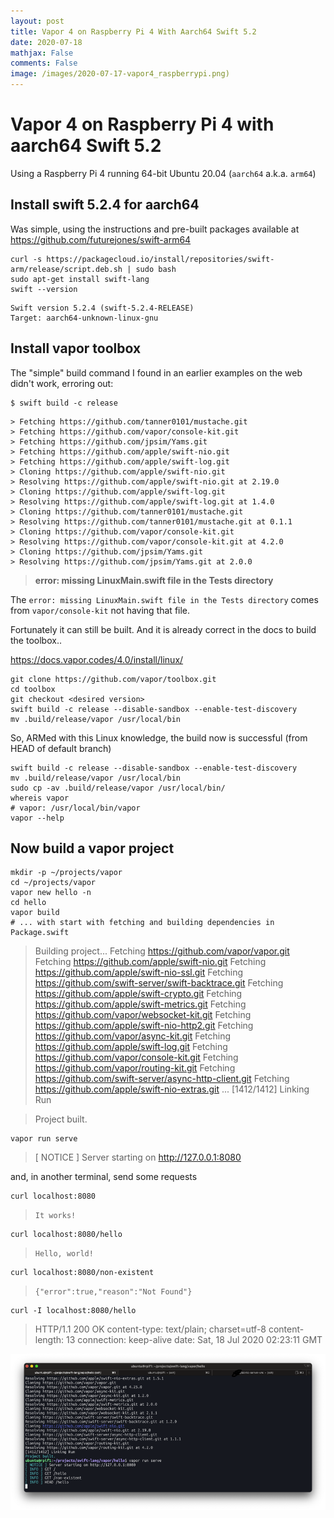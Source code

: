 ```yaml
---
layout: post
title: Vapor 4 on Raspberry Pi 4 With Aarch64 Swift 5.2
date: 2020-07-18
mathjax: False
comments: False
image: /images/2020-07-17-vapor4_raspberrypi.png)
---
```


# Vapor 4 on Raspberry Pi 4 with aarch64 Swift 5.2

Using a Raspberry Pi 4 running 64-bit Ubuntu 20.04 (`aarch64` a.k.a. `arm64`)

## Install swift 5.2.4 for aarch64 

Was simple, using the instructions and pre-built packages available at https://github.com/futurejones/swift-arm64

```shell
curl -s https://packagecloud.io/install/repositories/swift-arm/release/script.deb.sh | sudo bash
sudo apt-get install swift-lang
swift --version
```

    Swift version 5.2.4 (swift-5.2.4-RELEASE)
    Target: aarch64-unknown-linux-gnu

## Install vapor toolbox

The "simple" build command I found in an earlier examples on the web didn't work, erroring out:

```
$ swift build -c release
```
    > Fetching https://github.com/tanner0101/mustache.git
    > Fetching https://github.com/vapor/console-kit.git
    > Fetching https://github.com/jpsim/Yams.git
    > Fetching https://github.com/apple/swift-nio.git
    > Fetching https://github.com/apple/swift-log.git
    > Cloning https://github.com/apple/swift-nio.git
    > Resolving https://github.com/apple/swift-nio.git at 2.19.0
    > Cloning https://github.com/apple/swift-log.git
    > Resolving https://github.com/apple/swift-log.git at 1.4.0
    > Cloning https://github.com/tanner0101/mustache.git
    > Resolving https://github.com/tanner0101/mustache.git at 0.1.1
    > Cloning https://github.com/vapor/console-kit.git
    > Resolving https://github.com/vapor/console-kit.git at 4.2.0
    > Cloning https://github.com/jpsim/Yams.git
    > Resolving https://github.com/jpsim/Yams.git at 2.0.0
> **error: missing LinuxMain.swift file in the Tests directory**

The `error: missing LinuxMain.swift file in the Tests directory` comes from `vapor/console-kit` not having that file.

Fortunately it can still be built. And it is already correct in the docs to build the toolbox..

https://docs.vapor.codes/4.0/install/linux/

```shell
git clone https://github.com/vapor/toolbox.git
cd toolbox
git checkout <desired version>
swift build -c release --disable-sandbox --enable-test-discovery
mv .build/release/vapor /usr/local/bin
```

So, ARMed with this Linux knowledge, the build now is successful (from HEAD of default branch)

```shell
swift build -c release --disable-sandbox --enable-test-discovery
mv .build/release/vapor /usr/local/bin
sudo cp -av .build/release/vapor /usr/local/bin/
whereis vapor
# vapor: /usr/local/bin/vapor
vapor --help
```


## Now build a vapor project

```shell
mkdir -p ~/projects/vapor
cd ~/projects/vapor
vapor new hello -n
cd hello
vapor build 
# ... with start with fetching and building dependencies in Package.swift
```

> Building project...
> Fetching https://github.com/vapor/vapor.git
> Fetching https://github.com/apple/swift-nio.git
> Fetching https://github.com/apple/swift-nio-ssl.git
> Fetching https://github.com/swift-server/swift-backtrace.git
> Fetching https://github.com/apple/swift-crypto.git
> Fetching https://github.com/apple/swift-metrics.git
> Fetching https://github.com/vapor/websocket-kit.git
> Fetching https://github.com/apple/swift-nio-http2.git
> Fetching https://github.com/vapor/async-kit.git
> Fetching https://github.com/apple/swift-log.git
> Fetching https://github.com/vapor/console-kit.git
> Fetching https://github.com/vapor/routing-kit.git
> Fetching https://github.com/swift-server/async-http-client.git
> Fetching https://github.com/apple/swift-nio-extras.git
> ...
> [1412/1412] Linking Run

> Project built.


```shell
vapor run serve
```

> [ NOTICE ] Server starting on http://127.0.0.1:8080

and,  in another terminal,  send some requests

```shell
curl localhost:8080
```

> `It works!`

```shell
curl localhost:8080/hello
```

> `Hello, world!`


```shell
curl localhost:8080/non-existent
```

> `{"error":true,"reason":"Not Found"}`

```shell
curl -I localhost:8080/hello
```

> HTTP/1.1 200 OK
> content-type: text/plain; charset=utf-8
> content-length: 13
> connection: keep-alive
> date: Sat, 18 Jul 2020 02:23:11 GMT

![Vapor Server running](/images/2020-07-17-vapor4_raspberrypi.png)